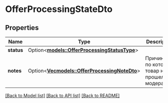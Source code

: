 # OfferProcessingStateDto

## Properties

Name | Type | Description | Notes
------------ | ------------- | ------------- | -------------
**status** | Option<[**models::OfferProcessingStatusType**](OfferProcessingStatusType.md)> |  | [optional]
**notes** | Option<[**Vec<models::OfferProcessingNoteDto>**](OfferProcessingNoteDTO.md)> | Причины, по которым товар не прошел модерацию. | [optional]

[[Back to Model list]](../README.md#documentation-for-models) [[Back to API list]](../README.md#documentation-for-api-endpoints) [[Back to README]](../README.md)


